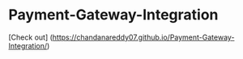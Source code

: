 # Payment-Gateway-Integration

[Check out] (https://chandanareddy07.github.io/Payment-Gateway-Integration/)
